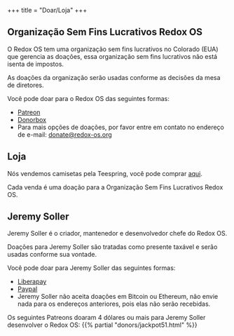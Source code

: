 +++
title = "Doar/Loja"
+++

## Organização Sem Fins Lucrativos Redox OS

O Redox OS tem uma organização sem fins lucrativos no Colorado (EUA) que gerencia as doações, essa organização sem fins lucrativos não está isenta de impostos.

As doações da organização serão usadas conforme as decisões da mesa de diretores.

Você pode doar para o Redox OS das seguintes formas:

 - [Patreon](https://www.patreon.com/redox_os)
 - [Donorbox](https://donorbox.org/redox-os)
 - Para mais opções de doações, por favor entre em contato no endereço de e-mail:
   donate@redox-os.org

## Loja

Nós vendemos camisetas pela Teespring, você pode comprar [aqui](https://redox-os.creator-spring.com/).

Cada venda é uma doação para a Organização Sem Fins Lucrativos Redox OS.

## Jeremy Soller

Jeremy Soller é o criador, mantenedor e desenvolvedor chefe do Redox OS.

Doações para Jeremy Soller são tratadas como presente taxável e serão usadas conforme sua vontade.

Você pode doar para Jeremy Soller das seguintes formas:

- [Liberapay](https://liberapay.com/redox_os)
- [Paypal](https://www.paypal.me/redoxos)
- Jeremy Soller não aceita doações em Bitcoin ou Ethereum, não envie nada para os endereços anteriores, pois elas não serão recebidas.

Os seguintes Patreons doaram 4 dólares ou mais para Jeremy Soller desenvolver o Redox OS:
{{% partial "donors/jackpot51.html" %}}
